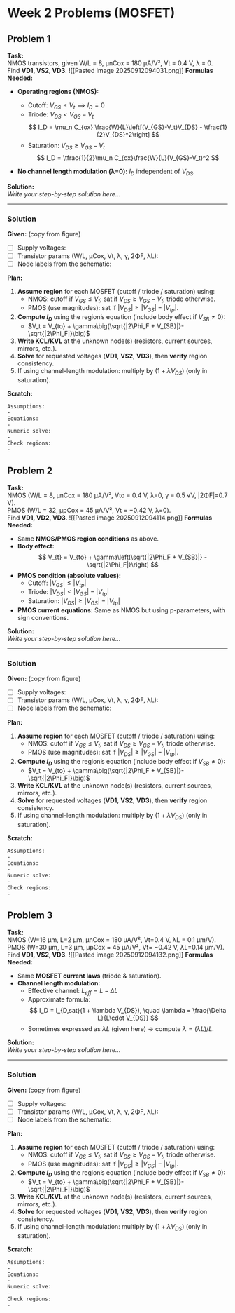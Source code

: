 # Week 2 Problems (MOSFET)

## Problem 1
**Task:**  
NMOS transistors, given W/L = 8, μnCox = 180 μA/V², Vt = 0.4 V, λ = 0.  
Find **VD1, VS2, VD3**.
![[Pasted image 20250912094031.png]]
**Formulas Needed:**  
- **Operating regions (NMOS):**
  - Cutoff: $V_{GS} \leq V_t \implies I_D = 0$  
  - Triode: $V_{DS} < V_{GS} - V_t$  
    $$
    I_D = \mu_n C_{ox} \frac{W}{L}\left[(V_{GS}-V_t)V_{DS} - \tfrac{1}{2}V_{DS}^2\right]
    $$  
  - Saturation: $V_{DS} \geq V_{GS} - V_t$  
    $$
    I_D = \tfrac{1}{2}\mu_n C_{ox}\frac{W}{L}(V_{GS}-V_t)^2
    $$

- **No channel length modulation (λ=0):** $I_D$ independent of $V_{DS}$.

**Solution:**  
*Write your step-by-step solution here...*

---

### Solution

**Given:** (copy from figure)
- [ ] Supply voltages:
- [ ] Transistor params (W/L, μCox, Vt, λ, γ, 2ΦF, λL):
- [ ] Node labels from the schematic:

**Plan:**
1) **Assume region** for each MOSFET (cutoff / triode / saturation) using:
   - NMOS: cutoff if $V_{GS} \le V_t$; sat if $V_{DS} \ge V_{GS}-V_t$; triode otherwise.
   - PMOS (use magnitudes): sat if $|V_{DS}| \ge |V_{GS}|-|V_{tp}|$.
2) **Compute $I_D$** using the region’s equation (include body effect if $V_{SB}\ne 0$):
   - $V_t = V_{to} + \gamma\big(\sqrt{|2\Phi_F + V_{SB}|}-\sqrt{|2\Phi_F|}\big)$
3) **Write KCL/KVL** at the unknown node(s) (resistors, current sources, mirrors, etc.).
4) **Solve** for requested voltages (**VD1**, **VS2**, **VD3**), then **verify** region consistency.
5) If using channel-length modulation: multiply by $(1+\lambda V_{DS})$ (only in saturation).

**Scratch:**
```calc
Assumptions:
- 
Equations:
- 
Numeric solve:
- 
Check regions:
- 
```


## Problem 2
**Task:**  
NMOS (W/L = 8, μnCox = 180 μA/V², Vto = 0.4 V, λ=0, γ = 0.5 √V, |2ΦF|=0.7 V).  
PMOS (W/L = 32, μpCox = 45 μA/V², Vt = −0.42 V, λ=0).  
Find **VD1, VD2, VD3**.
![[Pasted image 20250912094114.png]]
**Formulas Needed:**  
- Same **NMOS/PMOS region conditions** as above.  
- **Body effect:**  
  $$
  V_{t} = V_{to} + \gamma\left(\sqrt{|2\Phi_F + V_{SB}|} - \sqrt{|2\Phi_F|}\right)
  $$
- **PMOS condition (absolute values):**
  - Cutoff: $|V_{GS}| \leq |V_{tp}|$  
  - Triode: $|V_{DS}| < |V_{GS}| - |V_{tp}|$  
  - Saturation: $|V_{DS}| \geq |V_{GS}| - |V_{tp}|$  
- **PMOS current equations:** Same as NMOS but using p-parameters, with sign conventions.

**Solution:**  
*Write your step-by-step solution here...*

---

### Solution

**Given:** (copy from figure)
- [ ] Supply voltages:
- [ ] Transistor params (W/L, μCox, Vt, λ, γ, 2ΦF, λL):
- [ ] Node labels from the schematic:

**Plan:**
1) **Assume region** for each MOSFET (cutoff / triode / saturation) using:
   - NMOS: cutoff if $V_{GS} \le V_t$; sat if $V_{DS} \ge V_{GS}-V_t$; triode otherwise.
   - PMOS (use magnitudes): sat if $|V_{DS}| \ge |V_{GS}|-|V_{tp}|$.
2) **Compute $I_D$** using the region’s equation (include body effect if $V_{SB}\ne 0$):
   - $V_t = V_{to} + \gamma\big(\sqrt{|2\Phi_F + V_{SB}|}-\sqrt{|2\Phi_F|}\big)$
3) **Write KCL/KVL** at the unknown node(s) (resistors, current sources, mirrors, etc.).
4) **Solve** for requested voltages (**VD1**, **VS2**, **VD3**), then **verify** region consistency.
5) If using channel-length modulation: multiply by $(1+\lambda V_{DS})$ (only in saturation).

**Scratch:**
```calc
Assumptions:
- 
Equations:
- 
Numeric solve:
- 
Check regions:
- 
```


## Problem 3
**Task:**  
NMOS (W=16 µm, L=2 µm, μnCox = 180 µA/V², Vt=0.4 V, λL = 0.1 µm/V).  
PMOS (W=30 µm, L=3 µm, μpCox = 45 µA/V², Vt= −0.42 V, λL=0.14 µm/V).  
Find **VD1, VS2, VD3**.
![[Pasted image 20250912094132.png]]
**Formulas Needed:**  
- Same **MOSFET current laws** (triode & saturation).  
- **Channel length modulation:**
  - Effective channel: $L_{eff} = L - \Delta L$  
  - Approximate formula:  
    $$
    I_D = I_{D,sat}(1 + \lambda V_{DS}), \quad \lambda = \frac{\Delta L}{L\cdot V_{DS}}
    $$  
  - Sometimes expressed as $\lambda L$ (given here) → compute $\lambda = (\lambda L)/L$.

**Solution:**  
*Write your step-by-step solution here...*

---

### Solution

**Given:** (copy from figure)
- [ ] Supply voltages:
- [ ] Transistor params (W/L, μCox, Vt, λ, γ, 2ΦF, λL):
- [ ] Node labels from the schematic:

**Plan:**
1) **Assume region** for each MOSFET (cutoff / triode / saturation) using:
   - NMOS: cutoff if $V_{GS} \le V_t$; sat if $V_{DS} \ge V_{GS}-V_t$; triode otherwise.
   - PMOS (use magnitudes): sat if $|V_{DS}| \ge |V_{GS}|-|V_{tp}|$.
2) **Compute $I_D$** using the region’s equation (include body effect if $V_{SB}\ne 0$):
   - $V_t = V_{to} + \gamma\big(\sqrt{|2\Phi_F + V_{SB}|}-\sqrt{|2\Phi_F|}\big)$
3) **Write KCL/KVL** at the unknown node(s) (resistors, current sources, mirrors, etc.).
4) **Solve** for requested voltages (**VD1**, **VS2**, **VD3**), then **verify** region consistency.
5) If using channel-length modulation: multiply by $(1+\lambda V_{DS})$ (only in saturation).

**Scratch:**
```calc
Assumptions:
- 
Equations:
- 
Numeric solve:
- 
Check regions:
- 
```

